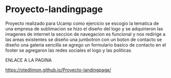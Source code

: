 # Proyecto-landingpage
Proyecto realizado para Ucamp como ejercicio
se escogio la tematica de una empresa de sublimacion
se hizo el diseño del logo y se adquirieron las imagenes de internet
la seccion de navegacion es funcional y nos redirige a las areas existentes
se diseño una jumbotron con un boton de contacto
se diseño una galeria sencilla
se agrego un formulario basico de contacto
en el footer se agregaron las redes sociales el logo y las politicas


 ENLACE A LA PAGINA
 
 https://otedlimon.github.io/Proyecto-landingpage/

